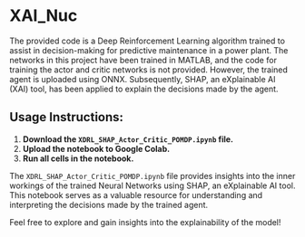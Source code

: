 # XAI_Nuc

The provided code is a Deep Reinforcement Learning algorithm trained to assist in decision-making for predictive maintenance in a power plant. The networks in this project have been trained in MATLAB, and the code for training the actor and critic networks is not provided. However, the trained agent is uploaded using ONNX. Subsequently, SHAP, an eXplainable AI (XAI) tool, has been applied to explain the decisions made by the agent.

## Usage Instructions:

1. **Download the `XDRL_SHAP_Actor_Critic_POMDP.ipynb` file.**
2. **Upload the notebook to Google Colab.**
3. **Run all cells in the notebook.**

The `XDRL_SHAP_Actor_Critic_POMDP.ipynb` file provides insights into the inner workings of the trained Neural Networks using SHAP, an eXplainable AI tool. This notebook serves as a valuable resource for understanding and interpreting the decisions made by the trained agent.

Feel free to explore and gain insights into the explainability of the model!

